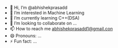 - 👋 Hi, I’m @abhishekprasadd
- 👀 I’m interested in Machine Learning
- 🌱 I’m currently learning C++(DSA)
- 💞️ I’m looking to collaborate on ...
- 📫 How to reach me abhishekprasadd1@gmail.con
- 😄 Pronouns: ...
- ⚡ Fun fact: ...

<!---
abhishekprasadd/abhishekprasadd is a ✨ special ✨ repository because its `README.md` (this file) appears on your GitHub profile.
You can click the Preview link to take a look at your changes.
--->
